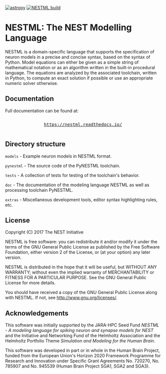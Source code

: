 [![astropy](http://img.shields.io/badge/powered%20by-AstroPy-orange.svg?style=flat)](http://www.astropy.org/) [![NESTML build](https://github.com/nest/nestml/actions/workflows/nestml-build.yml/badge.svg)](https://github.com/nest/nestml/actions/)

# NESTML: The NEST Modelling Language

NESTML is a domain-specific language that supports the specification of neuron models in a precise and concise syntax, based on the syntax of Python. Model equations can either be given as a simple string of mathematical notation or as an algorithm written in the built-in procedural language. The equations are analyzed by the associated toolchain, written in Python, to compute an exact solution if possible or use an appropriate numeric solver otherwise.

## Documentation

Full documentation can be found at:

<pre><p align="center"><a href="https://nestml.readthedocs.io/">https://nestml.readthedocs.io/</a></p></pre>

## Directory structure

`models` - Example neuron models in NESTML format.

`pynestml` - The source code of the PyNESTML toolchain.

`tests` - A collection of tests for testing of the toolchain's behavior.

`doc` - The documentation of the modeling language NESTML as well as processing toolchain PyNESTML.

`extras` - Miscellaneous development tools, editor syntax highlighting rules, etc.

## License

Copyright (C) 2017 The NEST Initiative

NESTML is free software: you can redistribute it and/or modify it under the terms of the GNU General Public License as published by the Free Software Foundation, either version 2 of the License, or (at your option) any later version.

NESTML is distributed in the hope that it will be useful, but WITHOUT ANY WARRANTY; without even the implied warranty of MERCHANTABILITY or FITNESS FOR A PARTICULAR PURPOSE. See the GNU General Public License for more details.

You should have received a copy of the GNU General Public License along with NESTML. If not, see <http://www.gnu.org/licenses/>.

## Acknowledgements

This software was initially supported by the JARA-HPC Seed Fund *NESTML - A modeling language for spiking neuron and synapse models for NEST* and the Initiative and Networking Fund of the Helmholtz Association and the Helmholtz Portfolio Theme *Simulation and Modeling for the Human Brain*.

This software was developed in part or in whole in the Human Brain Project, funded from the European Union's Horizon 2020 Framework Programme for Research and Innovation under Specific Grant Agreements No. 720270, No. 785907 and No. 945539 (Human Brain Project SGA1, SGA2 and SGA3).

